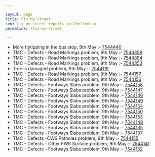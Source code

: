 ```yaml
---

layout: page
title: Fix My Street
seo: fix my street reports in Cheltenham
permalink: /fix-my-street

---
```


<!-- fix_marker starts -->

- More flytipping in the bus stop, 9th May :- [7544440](https://www.fixmystreet.com/report/7544440)
- TMC - Defects - Road Markings problem, 9th May :- [7544358](https://www.fixmystreet.com/report/7544358)
- TMC - Defects - Road Markings problem, 9th May :- [7544354](https://www.fixmystreet.com/report/7544354)
- TMC - Defects - Road Markings problem, 9th May :- [7544353](https://www.fixmystreet.com/report/7544353)
- Tree is damaged problem, 9th May :- [7544119](https://www.fixmystreet.com/report/7544119)
- TMC - Defects - Road Markings problem, 9th May :- [7544157](https://www.fixmystreet.com/report/7544157)
- TMC - Defects - Road Markings problem, 9th May :- [7544156](https://www.fixmystreet.com/report/7544156)
- TMC - Defects - Footways Slabs problem, 9th May :- [7544158](https://www.fixmystreet.com/report/7544158)
- TMC - Defects - Footways Slabs problem, 9th May :- [7544147](https://www.fixmystreet.com/report/7544147)
- TMC - Defects - Footways Slabs problem, 9th May :- [7544146](https://www.fixmystreet.com/report/7544146)
- TMC - Defects - Footways Slabs problem, 9th May :- [7544149](https://www.fixmystreet.com/report/7544149)
- TMC - Defects - Footways Slabs problem, 9th May :- [7544154](https://www.fixmystreet.com/report/7544154)
- TMC - Defects - Footways Slabs problem, 9th May :- [7544150](https://www.fixmystreet.com/report/7544150)
- TMC - Defects - Footways Slabs problem, 9th May :- [7544153](https://www.fixmystreet.com/report/7544153)
- TMC - Defects - Footways Slabs problem, 9th May :- [7544148](https://www.fixmystreet.com/report/7544148)
- TMC - Defects - Footways Slabs problem, 9th May :- [7544135](https://www.fixmystreet.com/report/7544135)
- TMC - Defects - Footways Slabs problem, 9th May :- [7544137](https://www.fixmystreet.com/report/7544137)
- TMC - Defects -CW6 Potholes  problem, 9th May :- [7544155](https://www.fixmystreet.com/report/7544155)
- TMC - Defects - Other FW6  Surface problem, 9th May :- [7544141](https://www.fixmystreet.com/report/7544141)
- TMC - Defects - Footways Slabs problem, 9th May :- [7544152](https://www.fixmystreet.com/report/7544152)

<!-- fix_marker ends -->